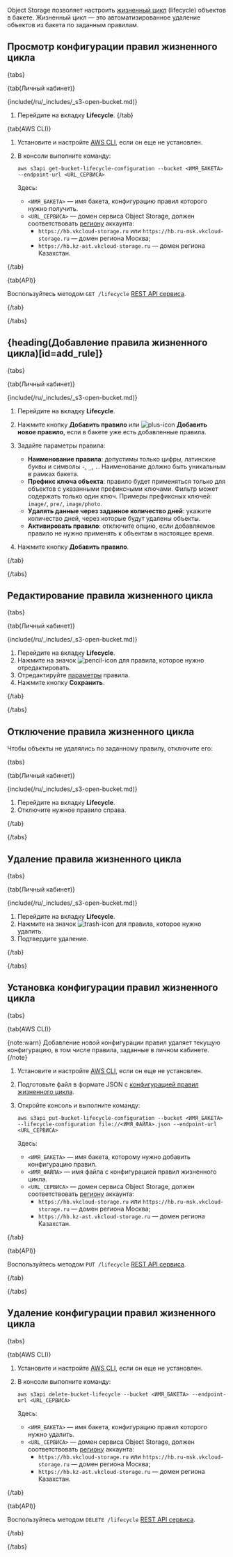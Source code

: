 Object Storage позволяет настроить [жизненный цикл](/ru/storage/s3/concepts/lifecycle) (lifecycle) объектов в бакете. Жизненный цикл — это автоматизированное удаление объектов из бакета по заданным правилам.

## Просмотр конфигурации правил жизненного цикла

{tabs}

{tab(Личный кабинет)}

{include(/ru/_includes/_s3-open-bucket.md)}

1. Перейдите на вкладку **Lifecycle**.
{/tab}

{tab(AWS CLI)}

1. Установите и настройте [AWS CLI](/ru/storage/s3/connect/s3-cli), если он еще не установлен.
1. В консоли выполните команду:

   ```console
   aws s3api get-bucket-lifecycle-configuration --bucket <ИМЯ_БАКЕТА> --endpoint-url <URL_СЕРВИСА>
   ```

   Здесь:

   - `<ИМЯ_БАКЕТА>` — имя бакета, конфигурацию правил которого нужно получить.
   - `<URL_СЕРВИСА>` — домен сервиса Object Storage, должен соответствовать [региону](/ru/tools-for-using-services/account/concepts/regions) аккаунта:
      - `https://hb.vkcloud-storage.ru` или `https://hb.ru-msk.vkcloud-storage.ru` — домен региона Москва;
      - `https://hb.kz-ast.vkcloud-storage.ru` — домен региона Казахстан.

{/tab}

{tab(API)}

Воспользуйтесь методом `GET /lifecycle` [REST API сервиса](/ru/tools-for-using-services/api/api-spec/s3-rest-api/lifecycle-api).

{/tab}

{/tabs}

## {heading(Добавление правила жизненного цикла)[id=add_rule]}

{tabs}

{tab(Личный кабинет)}

{include(/ru/_includes/_s3-open-bucket.md)}

1. Перейдите на вкладку **Lifecycle**.
1. Нажмите кнопку **Добавить правило** или ![plus-icon](/ru/assets/plus-icon.svg "inline") **Добавить новое правило**, если в бакете уже есть добавленные правила.
1. Задайте параметры правила:

   - **Наименование правила**: допустимы только цифры, латинские буквы и символы `-`, `_`, `.`. Наименование должно быть уникальным в рамках бакета.
   - **Префикс ключа объекта**: правило будет применяться только для объектов с указанными префиксными ключами. Фильтр может содержать только один ключ. Примеры префиксных ключей: `image/`, `pre/`, `image/photo`.
   - **Удалять данные через заданное количество дней**: укажите количество дней, через которые будут удалены объекты. 
   - **Активировать правило**: отключите опцию, если добавляемое правило не нужно применять к объектам в настоящее время.

1. Нажмите кнопку **Добавить правило**.

{/tab}

{/tabs}

## Редактирование правила жизненного цикла

{tabs}

{tab(Личный кабинет)}

{include(/ru/_includes/_s3-open-bucket.md)}

1. Перейдите на вкладку **Lifecycle**.
1. Нажмите на значок ![pencil-icon](/ru/assets/pencil-icon.svg "inline") для правила, которое нужно отредактировать.
1. Отредактируйте [параметры](#add_rule) правила.
1. Нажмите кнопку **Сохранить**.

{/tab}

{/tabs}

## Отключение правила жизненного цикла

Чтобы объекты не удалялись по заданному правилу, отключите его:

{tabs}

{tab(Личный кабинет)}

{include(/ru/_includes/_s3-open-bucket.md)}

1. Перейдите на вкладку **Lifecycle**.
1. Отключите нужное правило справа.

{/tab}

{/tabs}

## Удаление правила жизненного цикла

{tabs}

{tab(Личный кабинет)}

{include(/ru/_includes/_s3-open-bucket.md)}

1. Перейдите на вкладку **Lifecycle**.
1. Нажмите на значок ![trash-icon](/ru/assets/trash-icon.svg "inline") для правила, которое нужно удалить.
1. Подтвердите удаление.

{/tab}

{/tabs}

## Установка конфигурации правил жизненного цикла

{tabs}

{tab(AWS CLI)}

{note:warn}
Добавление новой конфигурации правил удаляет текущую конфигурацию, в том числе правила, заданные в личном кабинете.
{/note}

1. Установите и настройте [AWS CLI](/ru/storage/s3/connect/s3-cli), если он еще не установлен.
1. Подготовьте файл в формате JSON с [конфигурацией правил жизненного цикла](/ru/storage/s3/concepts/lifecycle#lifecycle_config).
1. Откройте консоль и выполните команду:

   ```console
   aws s3api put-bucket-lifecycle-configuration --bucket <ИМЯ_БАКЕТА> --lifecycle-configuration file://<ИМЯ_ФАЙЛА>.json --endpoint-url <URL_СЕРВИСА>
   ```

   Здесь:

    - `<ИМЯ_БАКЕТА>` — имя бакета, которому нужно добавить конфигурацию правил.
    - `<ИМЯ_ФАЙЛА>` — имя файла с конфигурацией правил жизненного цикла.
    - `<URL_СЕРВИСА>` — домен сервиса Object Storage, должен соответствовать [региону](/ru/tools-for-using-services/account/concepts/regions) аккаунта:
        - `https://hb.vkcloud-storage.ru` или `https://hb.ru-msk.vkcloud-storage.ru` — домен региона Москва;
        - `https://hb.kz-ast.vkcloud-storage.ru` — домен региона Казахстан.

{/tab}

{tab(API)}

Воспользуйтесь методом `PUT /lifecycle` [REST API сервиса](/ru/tools-for-using-services/api/api-spec/s3-rest-api/lifecycle-api).

{/tab}

{/tabs}

## Удаление конфигурации правил жизненного цикла

{tabs}

{tab(AWS CLI)}

1. Установите и настройте [AWS CLI](/ru/storage/s3/connect/s3-cli), если он еще не установлен.
1. В консоли выполните команду:

   ```console
   aws s3api delete-bucket-lifecycle --bucket <ИМЯ_БАКЕТА> --endpoint-url <URL_СЕРВИСА>
   ```
   
   Здесь:

    - `<ИМЯ_БАКЕТА>` — имя бакета, конфигурацию правил которого нужно удалить.
    - `<URL_СЕРВИСА>` — домен сервиса Object Storage, должен соответствовать [региону](/ru/tools-for-using-services/account/concepts/regions) аккаунта:
        - `https://hb.vkcloud-storage.ru` или `https://hb.ru-msk.vkcloud-storage.ru` — домен региона Москва;
        - `https://hb.kz-ast.vkcloud-storage.ru` — домен региона Казахстан.

{/tab}

{tab(API)}

Воспользуйтесь методом `DELETE /lifecycle` [REST API сервиса](/ru/tools-for-using-services/api/api-spec/s3-rest-api/lifecycle-api).

{/tab}

{/tabs}